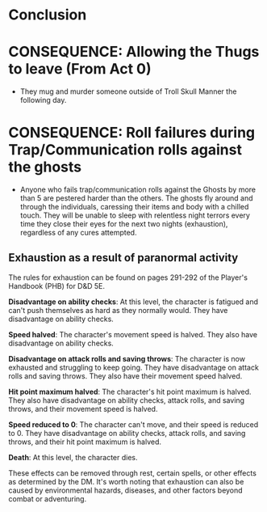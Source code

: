 # Conclusion


# CONSEQUENCE: Allowing the Thugs to leave (From Act 0)

* They mug and murder someone outside of Troll Skull Manner the following day.

# CONSEQUENCE: Roll failures during Trap/Communication rolls against the ghosts

* Anyone who fails trap/communication rolls against the Ghosts by more than 5 are pestered harder than the others. The ghosts fly around and through the individuals, caressing their items and body with a chilled touch. They will be unable to sleep with relentless night terrors every time they close their eyes for the next two nights (exhaustion), regardless of any cures attempted.

## Exhaustion as a result of paranormal activity

The rules for exhaustion can be found on pages 291-292 of the Player's Handbook (PHB) for D&D 5E.

**Disadvantage on ability checks**: At this level, the character is fatigued and can't push themselves as hard as they normally would. They have disadvantage on ability checks.

**Speed halved**: The character's movement speed is halved. They also have disadvantage on ability checks.

**Disadvantage on attack rolls and saving throws**: The character is now exhausted and struggling to keep going. They have disadvantage on attack rolls and saving throws. They also have their movement speed halved.

**Hit point maximum halved**: The character's hit point maximum is halved. They also have disadvantage on ability checks, attack rolls, and saving throws, and their movement speed is halved.

**Speed reduced to 0**: The character can't move, and their speed is reduced to 0. They have disadvantage on ability checks, attack rolls, and saving throws, and their hit point maximum is halved.

**Death**: At this level, the character dies.

These effects can be removed through rest, certain spells, or other effects as determined by the DM. It's worth noting that exhaustion can also be caused by environmental hazards, diseases, and other factors beyond combat or adventuring.
